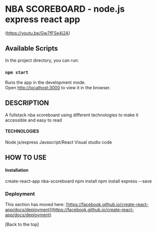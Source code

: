 # NBA SCOREBOARD - node.js express react app

(https://youtu.be/Gw7fFSe4i2A)

## Available Scripts

In the project directory, you can run:

### `npm start`

Runs the app in the development mode.\
Open [http://localhost:3000](http://localhost:3000) to view it in the browser.

## DESCRIPTION

A fullstack nba scoreboard using different technologies to make it accessible and easy to read

#### TECHNOLOGIES
Node js/express
Javascript/React
Visual studio code


## HOW TO USE

#### Installation

create-react-app nba-scoreboard
npm install
npm install express --save



### Deployment

This section has moved here: [https://facebook.github.io/create-react-app/docs/deployment](https://facebook.github.io/create-react-app/docs/deployment)

[Back to the top]

